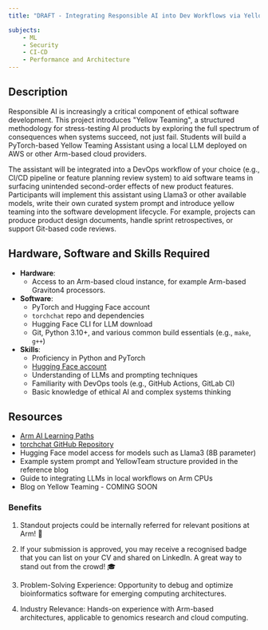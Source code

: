 ```yaml
---
title: "DRAFT - Integrating Responsible AI into Dev Workflows via Yellow Teaming with PyTorch LLMs on Arm"

subjects:
    - ML
    - Security
    - CI-CD
    - Performance and Architecture 
---
```


## Description

Responsible AI is increasingly a critical component of ethical software development. This project introduces "Yellow Teaming", a structured methodology for stress-testing AI products by exploring the full spectrum of consequences when systems succeed, not just fail. Students will build a PyTorch-based Yellow Teaming Assistant using a local LLM deployed on AWS or other Arm-based cloud providers.

The assistant will be integrated into a DevOps workflow of your choice (e.g., CI/CD pipeline or feature planning review system) to aid software teams in surfacing unintended second-order effects of new product features. Participants will implement this assistant using Llama3 or other available models, write their own curated system prompt and introduce yellow teaming into the software development lifecycle. For example, projects can produce product design documents, handle sprint retrospectives, or support Git-based code reviews.

## Hardware, Software and Skills Required

- **Hardware**:
  - Access to an Arm-based cloud instance, for example Arm-based Graviton4 processors.
- **Software**:
  - PyTorch and Hugging Face account
  - `torchchat` repo and dependencies
  - Hugging Face CLI for LLM download
  - Git, Python 3.10+, and various common build essentials (e.g., `make`, `g++`)
- **Skills**:
  - Proficiency in Python and PyTorch
  - [Hugging Face account](https://huggingface.co/)
  - Understanding of LLMs and prompting techniques
  - Familiarity with DevOps tools (e.g., GitHub Actions, GitLab CI)
  - Basic knowledge of ethical AI and complex systems thinking

## Resources 

- [Arm AI Learning Paths](https://learn.arm.com/tag/ml)
- [torchchat GitHub Repository](https://github.com/pytorch/torchchat)
- Hugging Face model access for models such as Llama3 (8B parameter)
- Example system prompt and YellowTeam structure provided in the reference blog
- Guide to integrating LLMs in local workflows on Arm CPUs
- Blog on Yellow Teaming - COMING SOON

### Benefits

1. Standout projects could be internally referred for relevant positions at Arm! :page_with_curl:

2. If your submission is approved, you may receive a recognised badge that you can list on your CV and shared on LinkedIn. A great way to stand out from the crowd! :mortar_board:

3. Problem-Solving Experience: Opportunity to debug and optimize bioinformatics software for emerging computing architectures.

4. Industry Relevance: Hands-on experience with Arm-based architectures, applicable to genomics research and cloud computing.  
